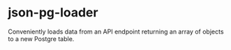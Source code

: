 # json-pg-loader
Conveniently loads data from an API endpoint returning an array of objects to a new Postgre table.
